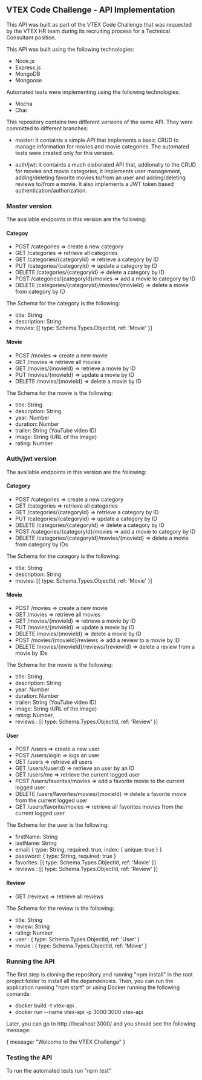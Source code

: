 ## VTEX Code Challenge - API Implementation

This API was built as part of the VTEX Code Challenge that was requested by the VTEX HR team during its recruiting process for 
a Technical Consultant position.

This API was built using the following technologies:

- Node.js
- Express.js
- MongoDB
- Mongoose

Automated tests were implementing using the following technologies:

- Mocha
- Chai

This repository contains two different versions of the same API. They were committed to different branches:

- master: it containts a simple API that implements a basic CRUD to manage information for movies and movie categories. The 
automated tests were created only for this version.

- auth/jwt: it containts a much elaborated API that, addionally to the CRUD for movies and movie categories, it implements user
management, adding/deleting favorite movies to/from an user and adding/deleting reviews to/from a movie. It also implements a 
JWT token based authentication/authorization.

### Master version

The available endpoints in this version are the following:

#### Categoy

- POST /categories => create a new category
- GET /categories => retrieve all categories
- GET /categories/{categoryId} => retrieve a category by ID
- PUT /categories/{categoryId} => update a category by ID
- DELETE /categories/{categoryId} => delete a category by ID
- POST /categories/{categoryId}/movies => add a movie to category by ID
- DELETE /categories/{categoryId}/movies/{movieId} => delete a movie from category by ID

The Schema for the category is the following:

- title: String
- description: String
- movies: [{ type: Schema.Types.ObjectId, ref: 'Movie' }]

#### Movie

- POST /movies => create a new movie
- GET /movies => retrieve all movies
- GET /movies/{movieId} => retrieve a movie by ID
- PUT /movies/{movieId} => update a movie by ID
- DELETE /movies/{movieId} => delete a movie by ID

The Schema for the movie is the following:

- title: String
- description: String
- year: Number
- duration: Number
- trailer: String (YouTube video ID)
- image: String (URL of the image)
- rating: Number

### Auth/jwt version

The available endpoints in this version are the following:

#### Category

- POST /categories => create a new category
- GET /categories => retrieve all categories
- GET /categories/{categoryId} => retrieve a category by ID
- PUT /categories/{categoryId} => update a category by ID
- DELETE /categories/{categoryId} => delete a category by ID
- POST /categories/{categoryId}/movies => add a movie to category by ID
- DELETE /categories/{categoryId}/movies/{movieId} => delete a movie from category by IDs

The Schema for the category is the following:

- title: String
- description: String
- movies: [{ type: Schema.Types.ObjectId, ref: 'Movie' }]

#### Movie

- POST /movies => create a new movie
- GET /movies => retrieve all movies
- GET /movies/{movieId} => retrieve a movie by ID
- PUT /movies/{movieId} => update a movie by ID
- DELETE /movies/{movieId} => delete a movie by ID
- POST /movies/{movieId}/reviews => add a review to a movie by ID
- DELETE /movies/{movieId}/reviews/{reviewId} => delete a review from a movie by IDs

The Schema for the movie is the following:

- title: String
- description: String
- year: Number
- duration: Number
- trailer: String (YouTube video ID)
- image: String (URL of the image)
- rating: Number,
- reviews : [{ type: Schema.Types.ObjectId, ref: 'Review' }]

#### User

- POST /users => create a new user
- POST /users/login => logs an user
- GET /users => retrieve all users
- GET /users/{userId} => retrieve an user by an ID
- GET /users/me => retrieve the current logged user
- POST /users/favorites/movies => add a favorite movie to the current logged user
- DELETE /users/favorites/movies/{movieId} => delete a favorite movie from the current logged user
- GET /users/favorite/movies => retrieve all favorites movies from the current logged user

The Schema for the user is the following:

- firstName: String
- lastName: String
- email: { type: String, required: true, index: { unique: true } }
- password: { type: String, required: true }
- favorites: [{ type: Schema.Types.ObjectId, ref: 'Movie' }]
- reviews : [{ type: Schema.Types.ObjectId, ref: 'Review' }]

#### Review

- GET /reviews => retrieve all reviews

The Schema for the review is the following:

- title: String
- review: String
- rating: Number
- user : { type: Schema.Types.ObjectId, ref: 'User' }
- movie : { type: Schema.Types.ObjectId, ref: 'Movie' }

### Running the API

The first step is cloning the repository and running "npm install" in the root project folder to install all the dependencies.
Then, you can run the application running "npm start" or using Docker running the following comands:

- docker build -t vtex-api .
- docker run --name vtex-api -p 3000:3000 vtex-api

Later, you can go to http://localhost:3000/ and you should see the following message:

{
  message: "Welcome to the VTEX Challenge"
}

### Testing the API

To run the automated tests run "npm test"
